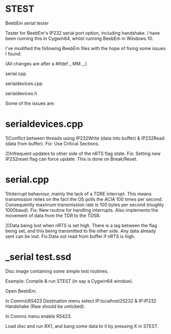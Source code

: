 # STEST
BeebEm serial tester

Tester for BeebEm's IP232 serial port option, including handshake.
I have been running this in Cygwin64, whilst running BeebEm in Windows 10.

I've modified the following BeebEm files with the hope of fixing some issues I found:

(All changes are after a #ifdef _ MM _.)

serial.cpp

serialdevices.cpp

serialdevices.h


Some of the issues are:

serialdevices.cpp
=================
1)Conflict between threads using IP232Write (data into buffer) & IP232Read (data from buffer).
Fix: Use Critical Sections.

2)Infrequent updates to other side of the nRTS flag state.
Fix: Setting new IP232reset flag can force update.  This is done on Break/Reset.

serial.cpp
==========
1)Interrupt behaviour,  mainly the lack of a TDRE interrupt.
This means transmission relies on the fact the OS polls the ACIA 100 times per second.
Consequently maximum transmission rate is 100 bytes per second (roughly 1000baud).
Fix: New routine for handling interrupts.  Also implements the movement of data from the TDR to the TDSR.

2)Data being lost when nRTS is set high.
There is a lag between the flag being set, and this being transmitted to the other side.
Any data already sent can be lost.
Fix:Data not read from buffer if nRTS is high.

_serial test.ssd
================
Disc image containing some simple test routines.

Example: Compile & run STEST (in say a Cygwin64 window).

Open BeebEm.

In Comms\RS423 Destination menu select IP:localhost25232 & IP:IP232 Handshake (Raw should be unticked).

In Comms menu enable RS423.

Load disc and run RX1, and bang some data to it by pressing X in STEST.

